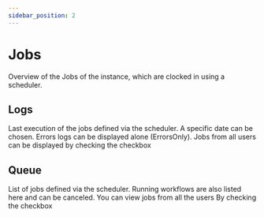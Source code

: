```yaml
---
sidebar_position: 2
---
```


# Jobs

Overview of the Jobs of the instance, which are clocked in using a scheduler.

## Logs

Last execution of the jobs defined via the scheduler. A specific date can be chosen. Errors logs can be displayed alone (ErrorsOnly). Jobs from all users can be displayed by checking the checkbox

## Queue

List of jobs defined via the scheduler. Running workflows are also listed here and can be canceled. You can view jobs from all the users By checking the checkbox
